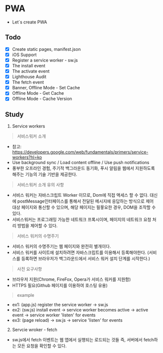 # PWA
- Let`s create PWA

## Todo
- [x] Create static pages, manifest.json
- [x] iOS Support
- [x] Register a service worker - sw.js
- [x] The install event
- [x] The activate event
- [x] Lighthouse Audit
- [x] The fetch event
- [x] Banner, Offline Mode - Set Cache
- [x] Offline Mode - Get Cache
- [x] Offline Mode - Cache Version

## Study
1. Service workers
> 서비스워커 소개
- 참고: https://developers.google.com/web/fundamentals/primers/service-workers?hl=ko
- Use background sync / Load content offline / Use push notifications
- 풍부한 오프라인 경험, 주기적 백그라운드 동기화, 푸시 알림을 웹에서 지원하도록 해주는 기능의 기술 기반을 제공한다.
> 서비스워커 소개 유의 사항
- 서비스 워커는 자바스크립트 Worker 이므로, Dom에 직접 액세스 할 수 없다. 대신에 postMessage인터페이스를 통해서 전달된 메시지에 응답하는 방식으로 제어 대상 페이지와 통신할 수 있으며, 해당 페이지는 필욯요한 경우, DOM을 조작할 수 있다.
- 서비스워커는 프로그래밍 가능한 네트워크 프록시이며, 페이지의 네트워크 요청 처리 방법을 제어할 수 있다.
> 서비스 워커의 수명주기
- 서비스 워커의 수명주기는 웹 페이지와 완전히 별개이다.
- 서비스 워커를 사이트에 설치하려면 자바스크립트를 이용해서 등록해야한다. 
  (서비스를 등록하면 브라우저가 백그라운드에서 서비스 워커 설치 단계를 시작한다.)
> 사전 요구사항
- 브라우저 지원(Chrome, FireFox, Opera가 서비스 워커를 지원함)
- HTTPS 필요(Github 페이지를 이용하여 호스팅 유용)
> example
- ex1: (app.js) register the service worker -> sw.js
- ex2: (sw.js) install event -> service worker becomes active -> active event -> service worker 'listen' for events
- ex3: (page reload) -> sw.js -> service 'listen' for events
2. Servcie wroker - fetch
- sw.js에서 fetch 이벤트는 웹 앱에서 실행되는 로드되는 것들 즉, 서버에서 fetch하는 모든 요청을 확인할 수 있다.

